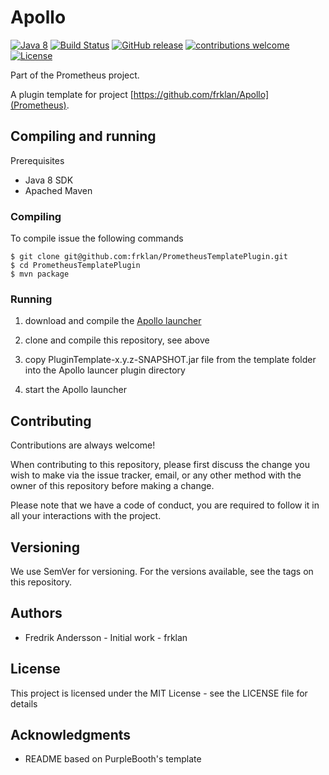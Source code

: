 # Apollo
[![Java 8](https://img.shields.io/badge/Java-8-brightgreen.svg)](http://www.oracle.com/technetwork/java/javase/overview/java8-2100321.html)
[![Build Status](https://travis-ci.org/frklan/PrometheusTemplatePlugin.svg?branch=master)](https://travis-ci.org/frklan/PrometheusTemplatePlugin)
[![GitHub release](https://img.shields.io/github/release/frklan/PrometheusTemplatePlugin.svg)](https://github.com/frklan/PrometheusTemplatePlugin/releases)
[![contributions welcome](https://img.shields.io/badge/contributions-welcome-brightgreen.svg?style=flat)](https://github.com/frklan/PrometheusTemplatePlugin/issues)
[![License](http://img.shields.io/:license-mit-blue.svg?style=flat-square)](https://github.com/frklan/PrometheusTemplatePlugin/blob/master/LICENSE)


Part of the Prometheus project.

A plugin template for project [https://github.com/frklan/Apollo](Prometheus).

## Compiling and running
Prerequisites

- Java 8 SDK
- Apached Maven

### Compiling

To compile issue the following commands

````
$ git clone git@github.com:frklan/PrometheusTemplatePlugin.git
$ cd PrometheusTemplatePlugin
$ mvn package
````

### Running

1. download and compile the [Apollo launcher](https://github.com/frklan/Apollo/releases)

2. clone and compile this repository, see above

3. copy PluginTemplate-x.y.z-SNAPSHOT.jar file from the template folder into the Apollo launcer plugin directory

4. start the Apollo launcher

## Contributing
Contributions are always welcome!

When contributing to this repository, please first discuss the change you wish to make via the issue tracker, email, or any other method with the owner of this repository before making a change.

Please note that we have a code of conduct, you are required to follow it in all your interactions with the project.

## Versioning
We use SemVer for versioning. For the versions available, see the tags on this repository.

## Authors
- Fredrik Andersson - Initial work - frklan

## License
This project is licensed under the MIT License - see the LICENSE file for details

## Acknowledgments
- README based on PurpleBooth's template
